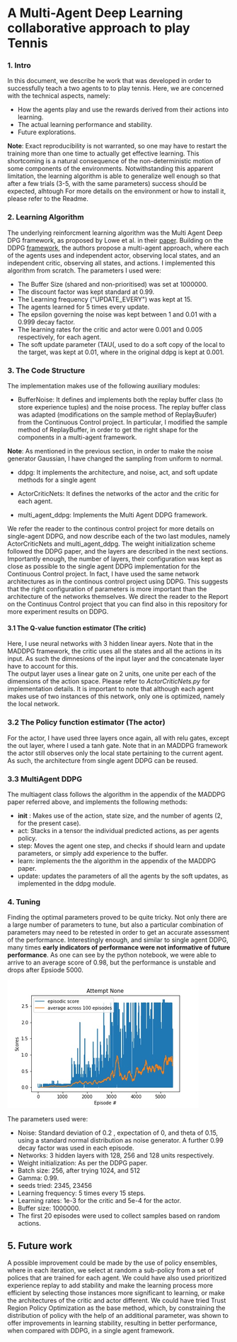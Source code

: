 [//]: # (Image References)

[image1]: Scores_attempt_at_5500.jpg  'Agent after 5500 episodes'


# A Multi-Agent Deep Learning collaborative approach to play Tennis

### 1. Intro

In this document, we describe he work that was developed in order to successfully teach a
two agents to to play tennis.  Here, we are concerned with the technical aspects, namely:
- How the agents play and use the rewards derived from their actions into learning.
- The actual learning performance and stability.
- Future explorations.

**Note**: Exact reproducibility is not warranted, so one may have to 
restart the training more than one time to actually get effective learning. This shortcoming is a natural consequence of 
the non-deterministic motion of some components of the environments.  Notwithstanding this apparent limitation, the
 learning algorithm is able to generalize well enough so that after a few trials (3-5, with the same parameters) success should
 be expected, alhtough
For more details on the environment or how to install it, please refer to the Readme.


### 2. Learning Algorithm
The underlying reinforcment learning algorithm was the Multi Agent Deep DPG framework, as proposed by Lowe et al. in their
[paper](https://arxiv.org/pdf/1706.02275.pdf). Building on the DDPG [framework](https://arxiv.org/abs/1509.02971), the authors propose a multi-agent approach, where each of the agents uses and independent actor, observing local states, and an independent critic, observing all states, and actions. I implemented this algorithm from scratch. The parameters I used were: 

- The Buffer Size (shared and non-prioritised) was set at 1000000.
- The discount factor was kept standard at 0.99.
- The Learning frequency ("UPDATE_EVERY") was kept at 15.
- The agents learned for 5 times every update.
- The epsilon governing the noise was kept between 1 and 0.01 with a 0.999 decay factor.
- The learning rates for the critic and actor were 0.001 and 0.005 respectively, for each agent.
- The soft update parameter (TAU(, used to do a soft copy of the local to the target, was kept at 0.01, where in the original ddpg is kept at 0.001.

### 3. The Code Structure
The implementation makes use of the following auxiliary modules:

- BufferNoise: It defines and implements both the replay buffer class (to store experience tuples) and the noise process.
The replay buffer class was adapted (modifications on the sample method of ReplayBuufer) from the Continuous Control project. In particular, I modified the sample method of ReplayBuffer, in order to get the right shape for the components in a multi-agent framework.

**Note**: As mentioned in the previous section, in order to make the noise generator Gaussian, I have changed the sampling from uniform to normal. 


- ddpg: It implements the architecture, and noise, act, and soft update methods for a single agent

- ActorCriticNets: It defines the networks of the actor and the critic for each agent.

- multi_agent_ddpg: Implements the Multi Agent DDPG framework.

We refer the reader to the continous control project for more details on single-agent DDPG, and now describe each of the two last modules, namely ActorCriticNets and multi_agent_ddpg. The weight initialization scheme
followed the DDPG paper, and the layers are described in the next sections. Importantly enough, the number of layers, their configuration was kept as close as possible to the single agent DDPG implementation for the Continuous Control project. In fact, I have used the same network architectures as in the continous control project using DDPG. This suggests that the right configuration of parameters is more important than the architecture of the networks themselves. We direct the reader to the Report on the Continuus Control project that you can find also in this repository for more experiment results on DDPG.

#### 3.1 The Q-value function estimator (The critic)

Here, I use neural networks with 3 hidden linear ayers. Note that in the MADDPG framework, the critic uses all the states and all the actions in its input. As such the dimnesions of the input layer and the concatenate layer have to account for this.  
The output layer uses a linear gate on 2 units, one unite per each of the dimensions of the action space.
Please refer to _ActorCriticNets.py_ for implementation details. 
It is important to note that although each agent makes use of two instances of this network, only one is optimized, 
namely the local network. 

### 3.2 The Policy function estimator (The actor)
For the actor, I have used three layers once again, all with relu gates, except the out layer, where I used a tanh gate. Note that in an MADDPG framework the actor still observes only the local state pertaining to the current agent. As such, the architecture from single agent DDPG can be reused.


### 3.3 MultiAgent DDPG 

The multiagent class follows the algorithm in the appendix of the MADDPG paper referred above, and implements the following methods:

- __init__ : Makes use of the action, state size, and the number of agents (2, for the present case).
- act: Stacks in a tensor the individual predicted actions, as per agents policy.
- step: Moves the agent one step, and checks if should learn and update parameters, or simply add experience to the buffer. 
- learn: implements the the algorithm in the appendix of the MADDPG paper.
- update: updates the parameters of all the agents by the soft updates, as implemented in the ddpg module.

### 4. Tuning
Finding the optimal parameters proved to be quite tricky. Not only there are a large number of parameters to tune, but
also a particular combination of parameters may need to be retested in order to get an accurate assessment of the
performance. Interestingly enough, and similar to single agent DDPG, many times **early indicators of performance were not informative of future performance**. As one can see by the python notebook, we were able to arrive to an average score of 0.98, but the performance is unstable and drops after Epsiode 5000.

  
![Agent performance over 5500 episodes][image1]

The parameters used were:
- Noise: Standard deviation of 0.2 , expectation of 0, and theta of 0.15, using a standard normal distribution as noise generator. A further 0.99 decay factor was used in each episode.
- Networks: 3 hidden layers with 128, 256 and 128 units respectively.
- Weight initialization: As per the DDPG paper.
- Batch size: 256, after trying 1024, and 512
- Gamma: 0.99.
- seeds tried: 2345, 23456
- Learning frequency: 5 times every 15 steps.
- Learning rates: 1e-3 for the critic and 5e-4 for the actor.
- Buffer size: 1000000.
- The first 20 episodes were used to collect samples based on random actions.


## 5. Future work

A possible improvement could be made by the use of policy ensembles, where in each iteration, we select at random a sub-policy from a set of polices that are trained for each agent. We could have also used
prioritized experience replay to add stability and make the learning process more efficient by selecting those instances
 more significant to learning, or make the architectures of the critic and actor different. We could have tried
 Trust Region Policy Optimization as the base method, which, by constraining the 
 distribution of policy with the help of an additional parameter, was shown to offer improvements in learning stability,
 resulting in better performance, when compared with DDPG, in a single agent framework. 
